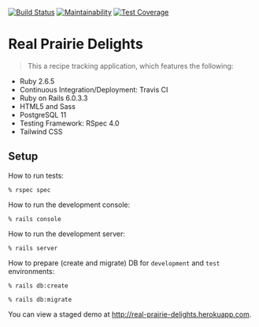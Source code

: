 [![Build Status](https://travis-ci.com/tflem/real-prairie-delights.svg?branch=master)](https://travis-ci.com/tflem/real-prairie-delights)
[![Maintainability](https://api.codeclimate.com/v1/badges/91a7615a167c2005dd4b/maintainability)](https://codeclimate.com/github/tflem/real-prairie-delights/maintainability)
[![Test Coverage](https://api.codeclimate.com/v1/badges/91a7615a167c2005dd4b/test_coverage)](https://codeclimate.com/github/tflem/real-prairie-delights/test_coverage)

# Real Prairie Delights

> This a recipe tracking application, which features the following:

* Ruby 2.6.5
* Continuous Integration/Deployment: Travis CI
* Ruby on Rails 6.0.3.3
* HTML5 and Sass
* PostgreSQL 11
* Testing Framework: RSpec 4.0
* Tailwind CSS

## Setup

How to run tests:

```
% rspec spec
```

How to run the development console:

```
% rails console
```

How to run the development server:

```
% rails server
```

How to prepare (create and migrate) DB for `development` and `test` environments:

```
% rails db:create

% rails db:migrate
```

You can view a staged demo at http://real-prairie-delights.herokuapp.com.